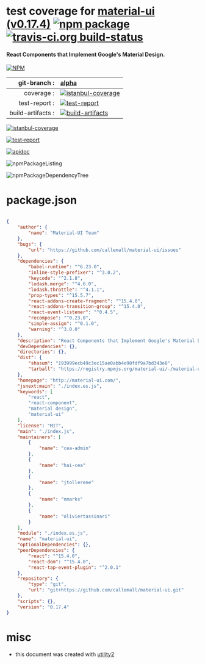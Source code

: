 # test coverage for  [material-ui (v0.17.4)](http://material-ui.com/)  [![npm package](https://img.shields.io/npm/v/npmtest-material-ui.svg?style=flat-square)](https://www.npmjs.org/package/npmtest-material-ui) [![travis-ci.org build-status](https://api.travis-ci.org/npmtest/node-npmtest-material-ui.svg)](https://travis-ci.org/npmtest/node-npmtest-material-ui)
#### React Components that Implement Google's Material Design.

[![NPM](https://nodei.co/npm/material-ui.png?downloads=true&downloadRank=true&stars=true)](https://www.npmjs.com/package/material-ui)

| git-branch : | [alpha](https://github.com/npmtest/node-npmtest-material-ui/tree/alpha)|
|--:|:--|
| coverage : | [![istanbul-coverage](https://npmtest.github.io/node-npmtest-material-ui/build/coverage.badge.svg)](https://npmtest.github.io/node-npmtest-material-ui/build/coverage.html/index.html)|
| test-report : | [![test-report](https://npmtest.github.io/node-npmtest-material-ui/build/test-report.badge.svg)](https://npmtest.github.io/node-npmtest-material-ui/build/test-report.html)|
| build-artifacts : | [![build-artifacts](https://npmtest.github.io/node-npmtest-material-ui/glyphicons_144_folder_open.png)](https://github.com/npmtest/node-npmtest-material-ui/tree/gh-pages/build)|

[![istanbul-coverage](https://npmtest.github.io/node-npmtest-material-ui/build/screenCapture.buildCi.browser.%252Ftmp%252Fbuild%252Fcoverage.lib.html.png)](https://npmtest.github.io/node-npmtest-material-ui/build/coverage.html/index.html)

[![test-report](https://npmtest.github.io/node-npmtest-material-ui/build/screenCapture.buildCi.browser.%252Ftmp%252Fbuild%252Ftest-report.html.png)](https://npmtest.github.io/node-npmtest-material-ui/build/test-report.html)

[![apidoc](https://npmdoc.github.io/node-npmdoc-material-ui/build/screenCapture.buildCi.browser.%252Ftmp%252Fbuild%252Fapidoc.html.png)](https://npmdoc.github.io/node-npmdoc-material-ui/build/apidoc.html)

![npmPackageListing](https://npmtest.github.io/node-npmtest-material-ui/build/screenCapture.npmPackageListing.svg)

![npmPackageDependencyTree](https://npmtest.github.io/node-npmtest-material-ui/build/screenCapture.npmPackageDependencyTree.svg)



# package.json

```json

{
    "author": {
        "name": "Material-UI Team"
    },
    "bugs": {
        "url": "https://github.com/callemall/material-ui/issues"
    },
    "dependencies": {
        "babel-runtime": "^6.23.0",
        "inline-style-prefixer": "^3.0.2",
        "keycode": "^2.1.8",
        "lodash.merge": "^4.6.0",
        "lodash.throttle": "^4.1.1",
        "prop-types": "^15.5.7",
        "react-addons-create-fragment": "^15.4.0",
        "react-addons-transition-group": "^15.4.0",
        "react-event-listener": "^0.4.5",
        "recompose": "^0.23.0",
        "simple-assign": "^0.1.0",
        "warning": "^3.0.0"
    },
    "description": "React Components that Implement Google's Material Design.",
    "devDependencies": {},
    "directories": {},
    "dist": {
        "shasum": "193999ecb49c3ec15ae0abb4e90fdf9a7bd343e0",
        "tarball": "https://registry.npmjs.org/material-ui/-/material-ui-0.17.4.tgz"
    },
    "homepage": "http://material-ui.com/",
    "jsnext:main": "./index.es.js",
    "keywords": [
        "react",
        "react-component",
        "material design",
        "material-ui"
    ],
    "license": "MIT",
    "main": "./index.js",
    "maintainers": [
        {
            "name": "cea-admin"
        },
        {
            "name": "hai-cea"
        },
        {
            "name": "jtollerene"
        },
        {
            "name": "nmarks"
        },
        {
            "name": "oliviertassinari"
        }
    ],
    "module": "./index.es.js",
    "name": "material-ui",
    "optionalDependencies": {},
    "peerDependencies": {
        "react": "^15.4.0",
        "react-dom": "^15.4.0",
        "react-tap-event-plugin": "^2.0.1"
    },
    "repository": {
        "type": "git",
        "url": "git+https://github.com/callemall/material-ui.git"
    },
    "scripts": {},
    "version": "0.17.4"
}
```



# misc
- this document was created with [utility2](https://github.com/kaizhu256/node-utility2)
